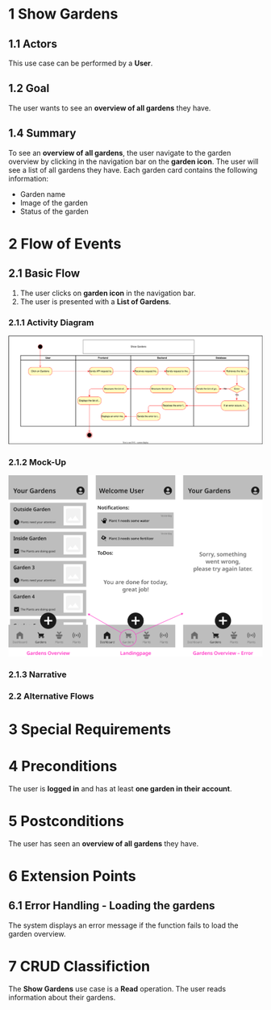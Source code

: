 # 1 Show Gardens


## 1.1 Actors

This use case can be performed by a **User**.

## 1.2 Goal

The user wants to see an **overview of all gardens** they have.

## 1.4 Summary

To see an **overview of all gardens**, the user navigate to the garden overview by clicking in the navigation bar on the **garden icon**. The user will see a list of all gardens they have. Each garden card contains the following information:

- Garden name
- Image of the garden
- Status of the garden

# 2 Flow of Events

## 2.1 Basic Flow

1. The user clicks on **garden icon** in the navigation bar.
2. The user is presented with a **List of Gardens**.

### 2.1.1 Activity Diagram

![Activity diagram](/docs/assets/svg/useCaseDiagrams/showGardens.drawio.svg)

### 2.1.2 Mock-Up

![Show gardens wireframes](/docs/assets/svg/useCaseWireframes/showGardens.png)

### 2.1.3 Narrative

### 2.2 Alternative Flows

# 3 Special Requirements

# 4 Preconditions

The user is **logged in** and has at least **one garden in their account**.

# 5 Postconditions

The user has seen an **overview of all gardens** they have.

# 6 Extension Points

## 6.1 Error Handling - Loading the gardens
The system displays an error message if the function fails to load the garden overview.

# 7 CRUD Classifiction

The **Show Gardens** use case is a **Read** operation. The user reads information about their gardens.
